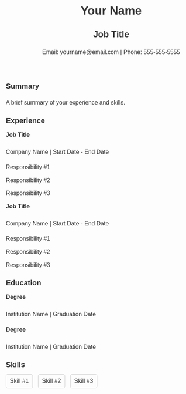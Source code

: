 <html>
<head>
	<title>Resume</title>
	<style>
		body {
			font-family: Arial, sans-serif;
			font-size: 16px;
			line-height: 1.6;
			color: #333;
		}
		h1, h2, h3, h4, h5, h6 {
			font-weight: bold;
			margin-top: 0;
		}
		h1 {
			font-size: 32px;
			margin-bottom: 20px;
		}
		h2 {
			font-size: 24px;
			margin-bottom: 10px;
		}
		h3 {
			font-size: 20px;
			margin-bottom: 10px;
		}
		section {
			margin-bottom: 20px;
		}
		ul {
			list-style: none;
			margin: 0;
			padding: 0;
		}
		ul li {
			margin-bottom: 10px;
		}
		ul.skills li {
			display: inline-block;
			margin-right: 10px;
			padding: 5px 10px;
			border: 1px solid #ccc;
			border-radius: 5px;
		}
	</style>
</head>
<body>
	<header>
		<h1>Your Name</h1>
		<h2>Job Title</h2>
		<p>Email: yourname@email.com | Phone: 555-555-5555</p>
	</header>
	<section>
		<h3>Summary</h3>
		<p>A brief summary of your experience and skills.</p>
	</section>
	<section>
		<h3>Experience</h3>
		<ul>
			<li>
				<h4>Job Title</h4>
				<p>Company Name | Start Date - End Date</p>
				<ul>
					<li>Responsibility #1</li>
					<li>Responsibility #2</li>
					<li>Responsibility #3</li>
				</ul>
			</li>
			<li>
				<h4>Job Title</h4>
				<p>Company Name | Start Date - End Date</p>
				<ul>
					<li>Responsibility #1</li>
					<li>Responsibility #2</li>
					<li>Responsibility #3</li>
				</ul>
			</li>
		</ul>
	</section>
	<section>
		<h3>Education</h3>
		<ul>
			<li>
				<h4>Degree</h4>
				<p>Institution Name | Graduation Date</p>
			</li>
			<li>
				<h4>Degree</h4>
				<p>Institution Name | Graduation Date</p>
			</li>
		</ul>
	</section>
	<section>
		<h3>Skills</h3>
		<ul class="skills">
			<li>Skill #1</li>
			<li>Skill #2</li>
			<li>Skill #3</li>
		</ul>
	</section>
</body>
</html>
